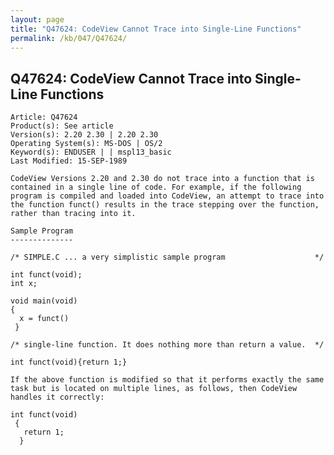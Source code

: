 ```yaml
---
layout: page
title: "Q47624: CodeView Cannot Trace into Single-Line Functions"
permalink: /kb/047/Q47624/
---
```


## Q47624: CodeView Cannot Trace into Single-Line Functions

	Article: Q47624
	Product(s): See article
	Version(s): 2.20 2.30 | 2.20 2.30
	Operating System(s): MS-DOS | OS/2
	Keyword(s): ENDUSER | | mspl13_basic
	Last Modified: 15-SEP-1989
	
	CodeView Versions 2.20 and 2.30 do not trace into a function that is
	contained in a single line of code. For example, if the following
	program is compiled and loaded into CodeView, an attempt to trace into
	the function funct() results in the trace stepping over the function,
	rather than tracing into it.
	
	Sample Program
	--------------
	
	/* SIMPLE.C ... a very simplistic sample program                    */
	
	int funct(void);
	int x;
	
	void main(void)
	{
	  x = funct()
	 }
	
	/* single-line function. It does nothing more than return a value.  */
	
	int funct(void){return 1;}
	
	If the above function is modified so that it performs exactly the same
	task but is located on multiple lines, as follows, then CodeView
	handles it correctly:
	
	int funct(void)
	 {
	   return 1;
	  }
